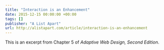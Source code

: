 ```yaml
---
title: "Interaction is an Enhancement"
date: 2015-12-15 00:00:00 +00:00
tags: []
publisher: "A List Apart"
url: http://alistapart.com/article/interaction-is-an-enhancement
---
```


This is an excerpt from Chapter 5 of <cite>Adaptive Web Design, Second Edition</cite>.

